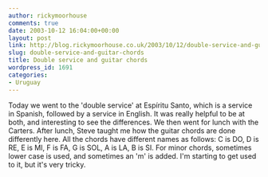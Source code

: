 ```yaml
---
author: rickymoorhouse
comments: true
date: 2003-10-12 16:04:00+00:00
layout: post
link: http://blog.rickymoorhouse.co.uk/2003/10/12/double-service-and-guitar-chords/
slug: double-service-and-guitar-chords
title: Double service and guitar chords
wordpress_id: 1691
categories:
- Uruguay
---
```


Today we went to the 'double service' at Espíritu Santo, which is a service in Spanish, followed by a service in English. It was really helpful to be at both, and interesting to see the differences. We then went for lunch with the Carters. After lunch, Steve taught me how the guitar chords are done differently here. All the chords have different names as follows: C is DO, D is RE, E is MI, F is FA, G is SOL, A is LA, B is SI. For minor chords, sometimes lower case is used, and sometimes an 'm' is added. I'm starting to get used to it, but it's very tricky.
